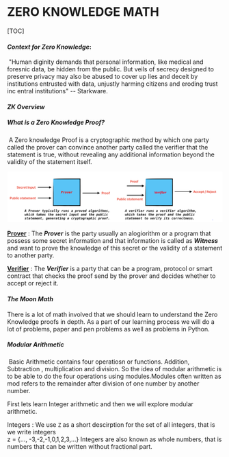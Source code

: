 #  ZERO KNOWLEDGE MATH

[TOC]



#### ***Context for Zero Knowledge***:

​	"Human diginity demands that personal information, like medical and foresnic data, be hidden from the public. But veils of secrecy designed to preserve privacy may also be abused to cover up lies and deceit by institutions entrusted with data, unjustly harming citizens and eroding trust inc entral institutions" -- Starkware.

#### ***ZK Overview***

##### What is a Zero Knowledge Proof?

​	A Zero knowledge Proof is a cryptographic method by which one party called the prover can convince another party called the verifier that the statement is true, without revealing any additional information beyond the validity of the statement itself.

![ZK-Overview](assets/ZKOverview)

<u>**Prover**</u> : The ***Prover*** is the party usually an alogiorithm or a program that possess some secret information and that information is called as ***Witness*** and want to prove the knowledge of this secret or the validity of a statement to another party.

<u>**Verifier**</u> : The ***Verifier*** is a party that can be a program, protocol or smart contract that checks the proof send by the prover and decides whether to accept or reject it.



#### ***The Moon Math***

There is a lot of math involved that we should learn to understand the Zero Knowledge proofs in depth. As a part of our learning process we will do a lot of problems, paper and pen problems as well as problems in Python.

##### **Modular Arithmetic** 

​	Basic Arithmetic contains four operatiosn or functions. Addition, Subtraction , multiplication and division. So the idea of modular arithmetic is to be able to do the four operations using modules.Modules often written as mod refers to the remainder after division of one number by another number.

First lets learn Integer arithmetic and then we will explore modular arithmetic.

Integers : We use `Z` as a short descirption for the set of all integers, that is we write integers  
z = {..., -3,-2,-1,0,1,2,3,...}
Integers are also known as whole numbers, that is numbers that can be written without fractional part.







​	


























